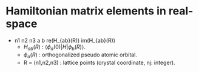 # Hamiltonian matrix elements in real-space
- n1 n2 n3 a b re(H_{ab}(R)) im(H_{ab}(R))
    - $H_{ab}(R)$ : $\langle \phi_{a}(0)|H|\phi_{b}(R)\rangle$.
    - $\phi_{a}(R)$ : orthogonalized pseudo atomic orbital.
    - R = (n1,n2,n3) : lattice points (crystal coordinate, nj: integer).
